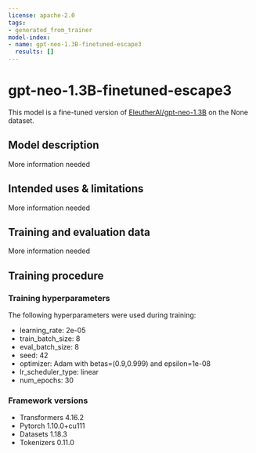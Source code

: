 ```yaml
---
license: apache-2.0
tags:
- generated_from_trainer
model-index:
- name: gpt-neo-1.3B-finetuned-escape3
  results: []
---
```


<!-- This model card has been generated automatically according to the information the Trainer had access to. You
should probably proofread and complete it, then remove this comment. -->

# gpt-neo-1.3B-finetuned-escape3

This model is a fine-tuned version of [EleutherAI/gpt-neo-1.3B](https://huggingface.co/EleutherAI/gpt-neo-1.3B) on the None dataset.

## Model description

More information needed

## Intended uses & limitations

More information needed

## Training and evaluation data

More information needed

## Training procedure

### Training hyperparameters

The following hyperparameters were used during training:
- learning_rate: 2e-05
- train_batch_size: 8
- eval_batch_size: 8
- seed: 42
- optimizer: Adam with betas=(0.9,0.999) and epsilon=1e-08
- lr_scheduler_type: linear
- num_epochs: 30

### Framework versions

- Transformers 4.16.2
- Pytorch 1.10.0+cu111
- Datasets 1.18.3
- Tokenizers 0.11.0
